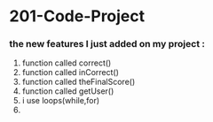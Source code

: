 # 201-Code-Project
### the new features I just added on my project :
1. function called correct() 
2. function called inCorrect() 
3. function called theFinalScore()
4. function called getUser()
5. i use loops(while,for)
6. 
